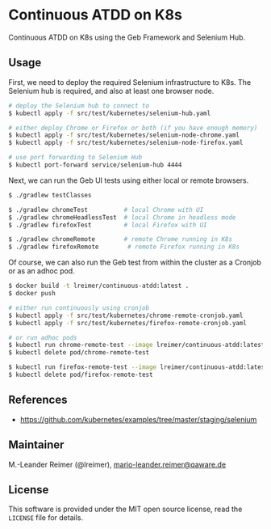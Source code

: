 # Continuous ATDD on K8s

Continuous ATDD on K8s using the Geb Framework and Selenium Hub.

## Usage

First, we need to deploy the required Selenium infrastructure to K8s. The Selenium
hub is required, and also at least one browser node.
```bash
# deploy the Selenium hub to connect to
$ kubectl apply -f src/test/kubernetes/selenium-hub.yaml

# either deploy Chrome or Firefox or both (if you have enough memory)
$ kubectl apply -f src/test/kubernetes/selenium-node-chrome.yaml
$ kubectl apply -f src/test/kubernetes/selenium-node-firefox.yaml

# use port forwarding to Selenium Hub
$ kubectl port-forward service/selenium-hub 4444
```

Next, we can run the Geb UI tests using either local or remote browsers.
```bash
$ ./gradlew testClasses

$ ./gradlew chromeTest          # local Chrome with UI
$ ./gradlew chromeHeadlessTest  # local Chrome in headless mode
$ ./gradlew firefoxTest         # local Firefox with UI

$ ./gradlew chromeRemote        # remote Chrome running in K8s
$ ./gradlew firefoxRemote        # remote Firefox running in K8s
```

Of course, we can also run the Geb test from within the cluster as a Cronjob or
as an adhoc pod.
```bash
$ docker build -t lreimer/continuous-atdd:latest .
$ docker push

# either run continuously using cronjob
$ kubectl apply -f src/test/kubernetes/chrome-remote-cronjob.yaml
$ kubectl apply -f src/test/kubernetes/firefox-remote-cronjob.yaml

# or run adhoc pods
$ kubectl run chrome-remote-test --image lreimer/continuous-atdd:latest --restart=Never --attach --env="SELENIUM_HUB_HOST=selenium-hub" --env="SELENIUM_HUB_PORT=4444" --command -- ./gradlew chromeRemote
$ kubectl delete pod/chrome-remote-test

$ kubectl run firefox-remote-test --image lreimer/continuous-atdd:latest --restart=Never --attach --env="SELENIUM_HUB_HOST=selenium-hub" --env="SELENIUM_HUB_PORT=4444" --command -- ./gradlew firefoxRemote
$ kubectl delete pod/firefox-remote-test
```

## References

- https://github.com/kubernetes/examples/tree/master/staging/selenium

## Maintainer

M.-Leander Reimer (@lreimer), <mario-leander.reimer@qaware.de>

## License

This software is provided under the MIT open source license, read the `LICENSE` file for details.
